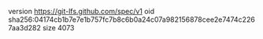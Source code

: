 version https://git-lfs.github.com/spec/v1
oid sha256:04174cb1b7e7e1b757fc7b8c6b0a24c07a982156878cee2e7474c2267aa3d282
size 4073
